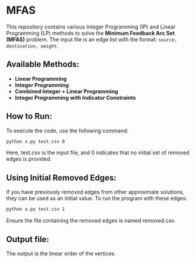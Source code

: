 # MFAS

This repository contains various Integer Programming (IP) and Linear Programming (LP) methods to solve the **Minimum Feedback Arc Set (MFAS)** problem. The input file is an edge list with the format: `source, destination, weight`.

## Available Methods:
- **Linear Programming**
- **Integer Programming**
- **Combined Integer + Linear Programming**
- **Integer Programming with Indicator Constraints**

## How to Run:
To execute the code, use the following command:

```bash
python x.py test.csv 0
```

Here, test.csv is the input file, and 0 indicates that no initial set of removed edges is provided.

## Using Initial Removed Edges:
If you have previously removed edges from other approximate solutions, they can be used as an initial value. To run the program with these edges:

```bash
python x.py test.csv 1
```
Ensure the file containing the removed edges is named removed.csv.

## Output file:
The output is the linear order of the vertices.
